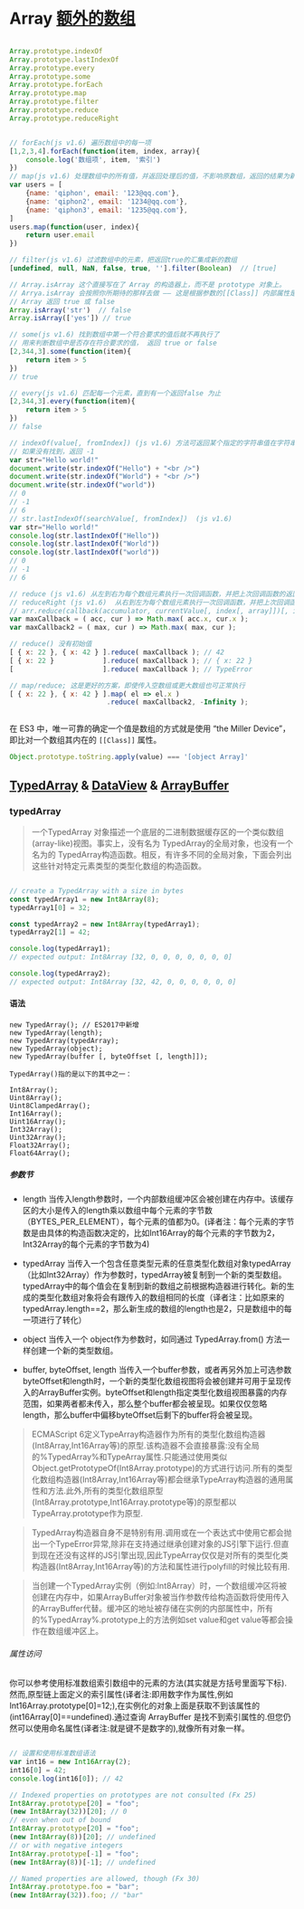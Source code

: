 # Array [额外的数组](https://developer.mozilla.org/zh-CN/docs/Web/JavaScript/Reference/Global_Objects/TypedArray)

```js

Array.prototype.indexOf
Array.prototype.lastIndexOf
Array.prototype.every
Array.prototype.some
Array.prototype.forEach
Array.prototype.map
Array.prototype.filter
Array.prototype.reduce
Array.prototype.reduceRight


// forEach(js v1.6) 遍历数组中的每一项
[1,2,3,4].forEach(function(item, index, array){
    console.log('数组项', item, '索引')
})
// map(js v1.6) 处理数组中的所有值，并返回处理后的值，不影响原数组，返回的结果为新数组
var users = [
    {name: 'qiphon', email: '123@qq.com'},
    {name: 'qiphon2', email: '1234@qq.com'},
    {name: 'qiphon3', email: '1235@qq.com'},
]
users.map(function(user, index){
    return user.email
})

// filter(js v1.6) 过滤数组中的元素，把返回true的汇集成新的数组
[undefined, null, NaN, false, true, ''].filter(Boolean)  // [true]

```
```js
// Array.isArray 这个直接写在了 Array 的构造器上，而不是 prototype 对象上。
// Arrya.isArray 会按照你所期待的那样去做 —— 这是根据参数的[[Class]] 内部属性是否是
// Array 返回 true 或 false
Array.isArray('str')  // false
Array.isArray(['yes']) // true

// some(js v1.6) 找到数组中第一个符合要求的值后就不再执行了
// 用来判断数组中是否存在符合要求的值， 返回 true or false
[2,344,3].some(function(item){
    return item > 5
}) 
// true

// every(js v1.6) 匹配每一个元素，直到有一个返回false 为止
[2,344,3].every(function(item){
    return item > 5
}) 
// false

// indexOf(value[, fromIndex]) (js v1.6) 方法可返回某个指定的字符串值在字符串中首次出现的位置。
// 如果没有找到，返回 -1
var str="Hello world!"
document.write(str.indexOf("Hello") + "<br />")
document.write(str.indexOf("World") + "<br />")
document.write(str.indexOf("world"))
// 0
// -1
// 6
// str.lastIndexOf(searchValue[, fromIndex])  (js v1.6) 
var str="Hello world!"
console.log(str.lastIndexOf("Hello"))
console.log(str.lastIndexOf("World"))
console.log(str.lastIndexOf("world"))
// 0
// -1
// 6

// reduce (js v1.6) 从左到右为每个数组元素执行一次回调函数，并把上次回调函数的返回值放在一个暂存器中传给下次回调函数，并返回最后一次回调函数的返回值。
// reduceRight (js v1.6)  从右到左为每个数组元素执行一次回调函数，并把上次回调函数的返回值放在一个暂存器中传给下次回调函数，并返回最后一次回调函数的返回值。
// arr.reduce(callback(accumulator, currentValue[, index[, array]])[, initialValue])
var maxCallback = ( acc, cur ) => Math.max( acc.x, cur.x );
var maxCallback2 = ( max, cur ) => Math.max( max, cur );

// reduce() 没有初始值
[ { x: 22 }, { x: 42 } ].reduce( maxCallback ); // 42
[ { x: 22 }            ].reduce( maxCallback ); // { x: 22 }
[                      ].reduce( maxCallback ); // TypeError

// map/reduce; 这是更好的方案，即使传入空数组或更大数组也可正常执行
[ { x: 22 }, { x: 42 } ].map( el => el.x )
                        .reduce( maxCallback2, -Infinity );



```

在 ES3 中，唯一可靠的确定一个值是数组的方式就是使用 “the Miller Device”，即比对一个数组其内在的 `[[Class]]` 属性。

```js
Object.prototype.toString.apply(value) === '[object Array]'
```

## [TypedArray](https://developer.mozilla.org/en-US/docs/Web/JavaScript/Reference/Global_Objects/TypedArray) & [DataView](https://developer.mozilla.org/en-US/docs/Web/JavaScript/Reference/Global_Objects/DataView) & [ArrayBuffer](https://developer.mozilla.org/en-US/docs/Web/JavaScript/Reference/Global_Objects/ArrayBuffer)

### typedArray

> 一个TypedArray 对象描述一个底层的二进制数据缓存区的一个类似数组(array-like)视图。事实上，没有名为 TypedArray的全局对象，也没有一个名为的 TypedArray构造函数。相反，有许多不同的全局对象，下面会列出这些针对特定元素类型的类型化数组的构造函数。

```js

// create a TypedArray with a size in bytes
const typedArray1 = new Int8Array(8);
typedArray1[0] = 32;

const typedArray2 = new Int8Array(typedArray1);
typedArray2[1] = 42;

console.log(typedArray1);
// expected output: Int8Array [32, 0, 0, 0, 0, 0, 0, 0]

console.log(typedArray2);
// expected output: Int8Array [32, 42, 0, 0, 0, 0, 0, 0]

```

#### 语法

```
new TypedArray(); // ES2017中新增
new TypedArray(length); 
new TypedArray(typedArray); 
new TypedArray(object); 
new TypedArray(buffer [, byteOffset [, length]]); 

TypedArray()指的是以下的其中之一： 

Int8Array(); 
Uint8Array(); 
Uint8ClampedArray();
Int16Array(); 
Uint16Array();
Int32Array(); 
Uint32Array(); 
Float32Array(); 
Float64Array();

```

##### 参数节

- length
当传入length参数时，一个内部数组缓冲区会被创建在内存中。该缓存区的大小是传入的length乘以数组中每个元素的字节数（BYTES_PER_ELEMENT），每个元素的值都为0。(译者注：每个元素的字节数是由具体的构造函数决定的，比如Int16Array的每个元素的字节数为2，Int32Array的每个元素的字节数为4)

- typedArray
当传入一个包含任意类型元素的任意类型化数组对象typedArray（比如Int32Array）作为参数时，typedArray被复制到一个新的类型数组。typedArray中的每个值会在复制到新的数组之前根据构造器进行转化。新的生成的类型化数组对象将会有跟传入的数组相同的长度（译者注：比如原来的typedArray.length==2，那么新生成的数组的length也是2，只是数组中的每一项进行了转化）
- object
当传入一个 object作为参数时，如同通过 TypedArray.from() 方法一样创建一个新的类型数组。

- buffer, byteOffset, length
当传入一个buffer参数，或者再另外加上可选参数byteOffset和length时，一个新的类型化数组视图将会被创建并可用于呈现传入的ArrayBuffer实例。byteOffset和length指定类型化数组视图暴露的内存范围，如果两者都未传入，那么整个buffer都会被呈现。如果仅仅忽略length，那么buffer中偏移byteOffset后剩下的buffer将会被呈现。


> ECMAScript 6定义TypeArray构造器作为所有的类型化数组构造器(Int8Array,Int16Array等)的原型.该构造器不会直接暴露:没有全局的%TypedArray%和TypeArray属性.只能通过使用类似Object.getPrototypeOf(Int8Array.prototype)的方式进行访问.所有的类型化数组构造器(Int8Array,Int16Array等)都会继承TypeArray构造器的通用属性和方法.此外,所有的类型化数组原型(Int8Array.prototype,Int16Array.prototype等)的原型都以TypeArray.prototype作为原型.

> TypedArray构造器自身不是特别有用.调用或在一个表达式中使用它都会抛出一个TypeError异常,除非在支持通过继承创建对象的JS引擎下运行.但直到现在还没有这样的JS引擎出现,因此TypeArray仅仅是对所有的类型化类构造器(Int8Array,Int16Array等)的方法和属性进行polyfill的时候比较有用.

> 当创建一个TypedArray实例（例如:Int8Array）时，一个数组缓冲区将被创建在内存中，如果ArrayBuffer对象被当作参数传给构造函数将使用传入的ArrayBuffer代替。缓冲区的地址被存储在实例的内部属性中，所有的%TypedArray%.prototype上的方法例如set value和get value等都会操作在数组缓冲区上。

###### 属性访问

你可以参考使用标准数组索引数组中的元素的方法(其实就是方括号里面写下标).然而,原型链上面定义的索引属性(译者注:即用数字作为属性,例如Int16Array.prototype[0]=12;),在实例化的对象上面是获取不到该属性的(int16Array[0]==undefined).通过查询 ArrayBuffer 是找不到索引属性的.但您仍然可以使用命名属性(译者注:就是键不是数字的),就像所有对象一样。

```js

// 设置和使用标准数组语法
var int16 = new Int16Array(2);
int16[0] = 42;
console.log(int16[0]); // 42

// Indexed properties on prototypes are not consulted (Fx 25)
Int8Array.prototype[20] = "foo";
(new Int8Array(32))[20]; // 0
// even when out of bound
Int8Array.prototype[20] = "foo";
(new Int8Array(8))[20]; // undefined
// or with negative integers
Int8Array.prototype[-1] = "foo";
(new Int8Array(8))[-1]; // undefined

// Named properties are allowed, though (Fx 30)
Int8Array.prototype.foo = "bar";
(new Int8Array(32)).foo; // "bar"

```
